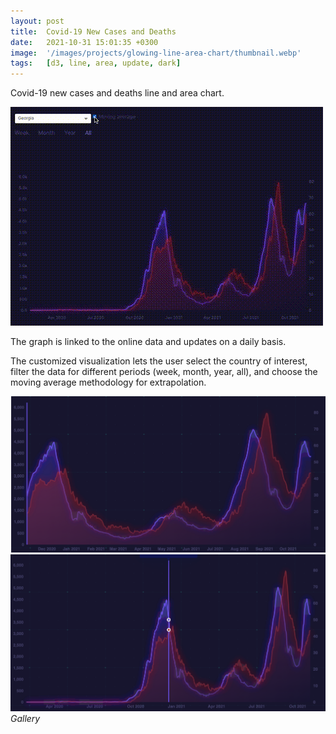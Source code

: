 ```yaml
---
layout: post
title:  Covid-19 New Cases and Deaths
date:   2021-10-31 15:01:35 +0300
image:  '/images/projects/glowing-line-area-chart/thumbnail.webp'
tags:   [d3, line, area, update, dark]
---
```

Covid-19 new cases and deaths line and area chart.


![](/images/projects/glowing-line-area-chart/preview.gif)

The graph is linked to the online data and updates on a daily basis.

The customized visualization lets the user select the country of interest, filter the data for different periods (week, month, year, all), and choose the moving average methodology for extrapolation.

<div class="gallery-box">
  <div class="gallery">
    <img src="/images/projects/glowing-line-area-chart/1.png">
     <img src="/images/projects/glowing-line-area-chart/2.png">
       
            
  </div>
  <em>Gallery</em>
</div>


